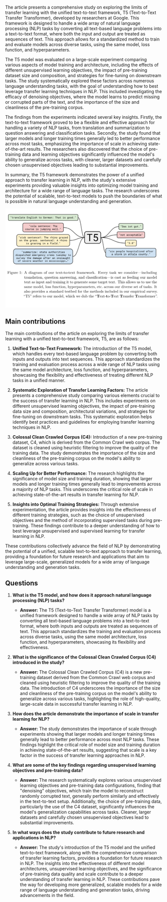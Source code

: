 The article presents a comprehensive study on exploring the limits of transfer learning with the unified text-to-text framework, T5 (Text-to-Text Transfer Transformer), developed by researchers at Google. This framework is designed to handle a wide array of natural language processing (NLP) tasks by converting all text-based language problems into a text-to-text format, where both the input and output are treated as sequences of text. This approach allows for a standardized method to train and evaluate models across diverse tasks, using the same model, loss function, and hyperparameters.

The T5 model was evaluated on a large-scale experiment comparing various aspects of model training and architecture, including the effects of different unsupervised learning objectives, the impact of pre-training dataset size and composition, and strategies for fine-tuning on downstream tasks. The study systematically explored these factors across numerous language understanding tasks, with the goal of understanding how to best leverage transfer learning techniques in NLP. This included investigating the efficacy of denoising objectives, where the model learns to predict missing or corrupted parts of the text, and the importance of the size and cleanliness of the pre-training corpus.

The findings from the experiments indicated several key insights. Firstly, the text-to-text framework proved to be a flexible and effective approach for handling a variety of NLP tasks, from translation and summarization to question answering and classification tasks. Secondly, the study found that larger models and longer training times generally led to better performance across most tasks, emphasizing the importance of scale in achieving state-of-the-art results. The researchers also discovered that the choice of pre-training data and learning objectives significantly influenced the model's ability to generalize across tasks, with cleaner, larger datasets and carefully chosen unsupervised objectives leading to substantial improvements.

In summary, the T5 framework demonstrates the power of a unified approach to transfer learning in NLP, with the study's extensive experiments providing valuable insights into optimizing model training and architecture for a wide range of language tasks. The research underscores the potential of scalable, text-to-text models to push the boundaries of what is possible in natural language understanding and generation.

![diagram](../assets/t5_diagram.png)

## Main contributions

The main contributions of the article on exploring the limits of transfer learning with a unified text-to-text framework, T5, are as follows:

1. **Unified Text-to-Text Framework:** The introduction of the T5 model, which handles every text-based language problem by converting both inputs and outputs into text sequences. This approach standardizes the training and evaluation process across a wide range of NLP tasks using the same model architecture, loss function, and hyperparameters, showcasing the flexibility and effectiveness of treating different NLP tasks in a unified manner.

2. **Systematic Exploration of Transfer Learning Factors:** The article presents a comprehensive study comparing various elements crucial to the success of transfer learning in NLP. This includes experiments on different unsupervised learning objectives, the impact of pre-training data size and composition, architectural variations, and strategies for fine-tuning on downstream tasks. This systematic exploration helps identify best practices and guidelines for employing transfer learning techniques in NLP.

3. **Colossal Clean Crawled Corpus (C4):** Introduction of a new pre-training dataset, C4, which is derived from the Common Crawl web corpus. The dataset is cleaned using heuristic filtering to improve the quality of the training data. The study demonstrates the importance of the size and cleanliness of the pre-training corpus on the model's ability to generalize across various tasks.

4. **Scaling Up for Better Performance:** The research highlights the significance of model size and training duration, showing that larger models and longer training times generally lead to improvements across a majority of NLP tasks. This underscores the critical role of scale in achieving state-of-the-art results in transfer learning for NLP.

5. **Insights into Optimal Training Strategies:** Through extensive experimentation, the article provides insights into the effectiveness of different training strategies, such as the choice of unsupervised objectives and the method of incorporating supervised tasks during pre-training. These findings contribute to a deeper understanding of how to best leverage unsupervised and supervised learning for transfer learning in NLP.

These contributions collectively advance the field of NLP by demonstrating the potential of a unified, scalable text-to-text approach to transfer learning, providing a foundation for future research and applications that aim to leverage large-scale, generalized models for a wide array of language understanding and generation tasks.

## Questions

1. **What is the T5 model, and how does it approach natural language processing (NLP) tasks?**

   - **Answer:** The T5 (Text-to-Text Transfer Transformer) model is a unified framework designed to handle a wide array of NLP tasks by converting all text-based language problems into a text-to-text format, where both inputs and outputs are treated as sequences of text. This approach standardizes the training and evaluation process across diverse tasks, using the same model architecture, loss function, and hyperparameters, showcasing its flexibility and effectiveness.

2. **What is the significance of the Colossal Clean Crawled Corpus (C4) introduced in the study?**

   - **Answer:** The Colossal Clean Crawled Corpus (C4) is a new pre-training dataset derived from the Common Crawl web corpus and cleaned using heuristic filtering to improve the quality of the training data. The introduction of C4 underscores the importance of the size and cleanliness of the pre-training corpus on the model's ability to generalize across various tasks, highlighting the role of high-quality, large-scale data in successful transfer learning in NLP.

3. **How does the article demonstrate the importance of scale in transfer learning for NLP?**

   - **Answer:** The study demonstrates the importance of scale through experiments showing that larger models and longer training times generally lead to better performance across most NLP tasks. These findings highlight the critical role of model size and training duration in achieving state-of-the-art results, suggesting that scale is a key factor in the success of transfer learning approaches in NLP.

4. **What are some of the key findings regarding unsupervised learning objectives and pre-training data?**

   - **Answer:** The research systematically explores various unsupervised learning objectives and pre-training data configurations, finding that "denoising" objectives, which train the model to reconstruct randomly corrupted text, generally perform similarly and effectively in the text-to-text setup. Additionally, the choice of pre-training data, particularly the use of the C4 dataset, significantly influences the model's generalization capabilities across tasks. Cleaner, larger datasets and carefully chosen unsupervised objectives lead to substantial improvements.

5. **In what ways does the study contribute to future research and applications in NLP?**

   - **Answer:** The study's introduction of the T5 model and the unified text-to-text framework, along with the comprehensive comparison of transfer learning factors, provides a foundation for future research in NLP. The insights into the effectiveness of different model architectures, unsupervised learning objectives, and the significance of pre-training data quality and scale contribute to a deeper understanding of transfer learning in NLP. These contributions pave the way for developing more generalized, scalable models for a wide range of language understanding and generation tasks, driving advancements in the field.
  
